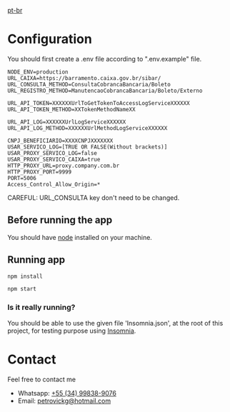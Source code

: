 [pt-br][pt-br]

# Configuration

You should first create a .env file according to ".env.example" file.

```
NODE_ENV=production
URL_CAIXA=https://barramento.caixa.gov.br/sibar/
URL_CONSULTA_METHOD=ConsultaCobrancaBancaria/Boleto
URL_REGISTRO_METHOD=ManutencaoCobrancaBancaria/Boleto/Externo

URL_API_TOKEN=XXXXXXUrlToGetTokenToAccessLogServiceXXXXXX
URL_API_TOKEN_METHOD=XXTokenMethodNameXX

URL_API_LOG=XXXXXXUrlLogServiceXXXXXX
URL_API_LOG_METHOD=XXXXXXUrlMethodLogServiceXXXXXX

CNPJ_BENEFICIARIO=XXXXCNPJXXXXXXX
USAR_SERVICO_LOG=[TRUE OR FALSE(Without brackets)]
USAR_PROXY_SERVICO_LOG=false
USAR_PROXY_SERVICO_CAIXA=true
HTTP_PROXY_URL=proxy.company.com.br
HTTP_PROXY_PORT=9999
PORT=5006
Access_Control_Allow_Origin=*
```

CAREFUL: URL_CONSULTA key don't need to be changed.

## Before running the app

You should have [node][node] installed on your machine.

## Running app

```bash
npm install
```

```bash
npm start
```

### Is it really running?

You should be able to use the given file 'Insomnia.json', at the root of this project, for testing purpose using [Insomnia][insomnia].

# Contact

Feel free to contact me

-   Whatsapp: [+55 (34) 99838-9076][whatsapp]
-   Email: petrovickg@hotmail.com

[whatsapp]: https://api.whatsapp.com/send?phone=5534998389076
[insomnia]: https://insomnia.rest/download/
[node]: https://nodejs.org/en/
[pt-br]: https://github.com/petrovick/CaixaRegistroBoleto-NODEJS/blob/master/README-pt-br.md
